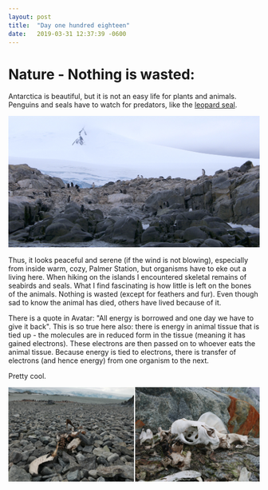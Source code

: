```yaml
---
layout: post
title:  "Day one hundred eighteen"
date:   2019-03-31 12:37:39 -0600
---
```

# Nature - Nothing is wasted:
Antarctica is beautiful, but it is not an easy life for plants and animals. Penguins and seals have to watch for predators, like the [leopard seal](https://natasjavgestel.github.io/blog/2019/03/15/day-onehundredtwo). 

![gentoo penguins on Biscoe](/assets/blog_photos/190331/HarshContinent2.jpg)

Thus, it looks peaceful and serene (if the wind is not blowing), especially from inside warm, cozy, Palmer Station, but organisms have to eke out a living here. When hiking on the islands I encountered skeletal remains of seabirds and seals. What I find fascinating is how little is left on the bones of the animals. Nothing is wasted (except for feathers and fur). Even though sad to know the animal has died, others have lived because of it. 

There is a quote in Avatar: "All energy is borrowed and one day we have to give it back". This is so true here also: there is energy in animal tissue that is tied up - the molecules are in reduced form in the tissue (meaning it has gained electrons). These electrons are then passed on to whoever eats the animal tissue. Because energy is tied to electrons, there is transfer of electrons (and hence energy) from one organism to the next.

Pretty cool. 

![Penguin and seal remains](/assets/blog_photos/190331/SkeletalRemains.jpg)

